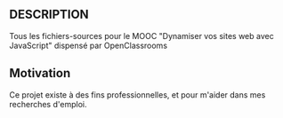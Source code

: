 ## DESCRIPTION

Tous les fichiers-sources pour le MOOC "Dynamiser vos sites web avec JavaScript" dispensé par OpenClassrooms

## Motivation

Ce projet existe à des fins professionnelles, et pour m'aider dans mes recherches d'emploi.
